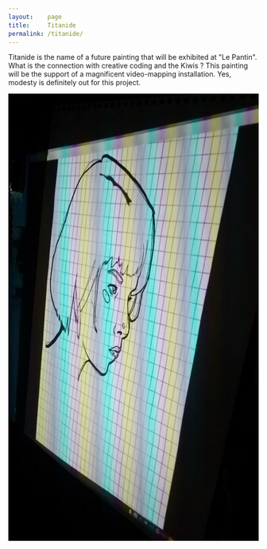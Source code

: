 ```yaml
---
layout:    page
title:     Titanide
permalink: /titanide/
---
```


Titanide is the name of a future painting that will be exhibited at "Le Pantin". What is the connection with creative coding and the Kiwis ? This painting will be the support of a magnificent video-mapping installation. Yes, modesty is definitely out for this project.

![Be Amazed !](/images/titanide1.jpg)
